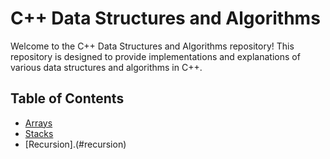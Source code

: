 # C++ Data Structures and Algorithms

Welcome to the C++ Data Structures and Algorithms repository! This repository is designed to provide implementations and explanations of various data structures and algorithms in C++.

## Table of Contents
- [Arrays](#arrays)
- [Stacks](#stacks)
- [Recursion].(#recursion)
